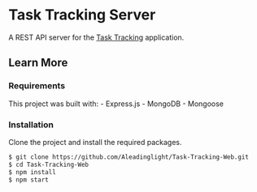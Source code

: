 # Task Tracking Server

A REST API server for the [Task Tracking](https://github.com/Aleadinglight/Task-Tracking-Web) application.

## Learn More

### Requirements

This project was built with:
    - Express.js
    - MongoDB
    - Mongoose

### Installation

Clone the project and install the required packages.

```bash
$ git clone https://github.com/Aleadinglight/Task-Tracking-Web.git
$ cd Task-Tracking-Web
$ npm install
$ npm start
```